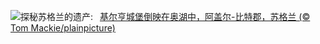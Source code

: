 ![](https://www.bing.com/th?id=OHR.KilchurnAutumn_ZH-CN2547959725_UHD.jpg&w=1000)探秘苏格兰的遗产:&nbsp;&ensp;[基尔亨城堡倒映在奥湖中，阿盖尔-比特郡，苏格兰 (© Tom Mackie/plainpicture)](https://www.bing.com/th?id=OHR.KilchurnAutumn_ZH-CN2547959725_UHD.jpg)
<br><br/>
